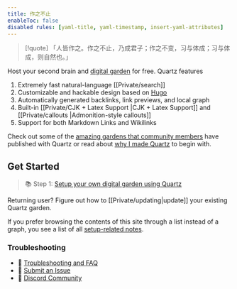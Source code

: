 ```yaml
---
title: 作之不止
enableToc: false
disabled rules: [yaml-title, yaml-timestamp, insert-yaml-attributes]
---
```


> [!quote]
>「人皆作之。作之不止，乃成君子；作之不变，习与体成；习与体成，则自然也。」

Host your second brain and [digital garden](https://jzhao.xyz/posts/networked-thought) for free. Quartz features

1. Extremely fast natural-language [[Private/search]]
2. Customizable and hackable design based on [Hugo](https://gohugo.io/)
3. Automatically generated backlinks, link previews, and local graph
4. Built-in [[Private/CJK + Latex Support |CJK + Latex Support]] and [[Private/callouts |Admonition-style callouts]]
5. Support for both Markdown Links and Wikilinks

Check out some of the [amazing gardens that community members](Private/showcase.md) have published with Quartz or read about [why I made Quartz](Private/philosophy.md) to begin with.

## Get Started

> 📚 Step 1: [Setup your own digital garden using Quartz](Private/setup.md)

Returning user? Figure out how to [[Private/updating|update]] your existing Quartz garden.

If you prefer browsing the contents of this site through a list instead of a graph, you see a list of all [setup-related notes](/tags/setup).

### Troubleshooting

- 🚧 [Troubleshooting and FAQ](Private/troubleshooting.md)
- 🐛 [Submit an Issue](https://github.com/jackyzha0/quartz/issues)
- 👀 [Discord Community](https://discord.gg/cRFFHYye7t)
